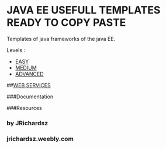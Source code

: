 JAVA EE USEFULL TEMPLATES READY TO COPY PASTE 
============================

Templates of java frameworks of the java EE.

Levels :


* [EASY](#)
* [MEDIUM](#)
* [ADVANCED](#)


##[WEB SERVICES](https://github.com/jrichardsz/usefull-template-java-ee/tree/master/web-service-template)

###Documentation

###Resources


### by JRichardsz 

### jrichardsz.weebly.com
